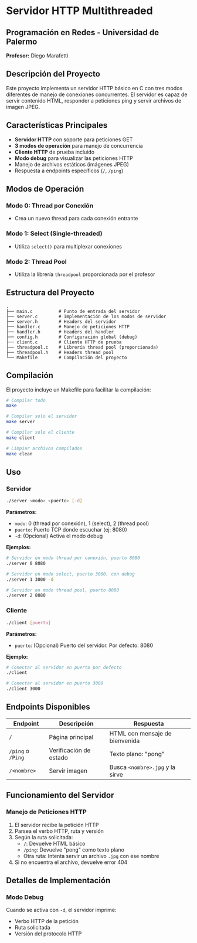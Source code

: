 # Servidor HTTP Multithreaded

## Programación en Redes - Universidad de Palermo
**Profesor:** Diego Marafetti

## Descripción del Proyecto

Este proyecto implementa un servidor HTTP básico en C con tres modos diferentes de manejo de conexiones concurrentes. El servidor es capaz de servir contenido HTML, responder a peticiones ping y servir archivos de imagen JPEG.

## Características Principales

- **Servidor HTTP** con soporte para peticiones GET
- **3 modos de operación** para manejo de concurrencia
- **Cliente HTTP** de prueba incluido
- **Modo debug** para visualizar las peticiones HTTP
- Manejo de archivos estáticos (imágenes JPEG)
- Respuesta a endpoints específicos (`/`, `/ping`)

## Modos de Operación

### Modo 0: Thread por Conexión
- Crea un nuevo thread para cada conexión entrante

### Modo 1: Select (Single-threaded)
- Utiliza `select()` para multiplexar conexiones

### Modo 2: Thread Pool
- Utiliza la librería `threadpool` proporcionada por el profesor

## Estructura del Proyecto

```
.
├── main.c          # Punto de entrada del servidor
├── server.c        # Implementación de los modos de servidor
├── server.h        # Headers del servidor
├── handler.c       # Manejo de peticiones HTTP
├── handler.h       # Headers del handler
├── config.h        # Configuración global (debug)
├── client.c        # Cliente HTTP de prueba
├── threadpool.c    # Librería thread pool (proporcionada)
├── threadpool.h    # Headers thread pool
└── Makefile        # Compilación del proyecto
```

## Compilación

El proyecto incluye un Makefile para facilitar la compilación:

```bash
# Compilar todo
make

# Compilar solo el servidor
make server

# Compilar solo el cliente
make client

# Limpiar archivos compilados
make clean
```

## Uso

### Servidor

```bash
./server <modo> <puerto> [-d]
```

**Parámetros:**
- `modo`: 0 (thread por conexión), 1 (select), 2 (thread pool)
- `puerto`: Puerto TCP donde escuchar (ej: 8080)
- `-d`: (Opcional) Activa el modo debug

**Ejemplos:**
```bash
# Servidor en modo thread por conexión, puerto 8080
./server 0 8080

# Servidor en modo select, puerto 3000, con debug
./server 1 3000 -d

# Servidor en modo thread pool, puerto 8080
./server 2 8080
```

### Cliente

```bash
./client [puerto]
```

**Parámetros:**
- `puerto`: (Opcional) Puerto del servidor. Por defecto: 8080

**Ejemplo:**
```bash
# Conectar al servidor en puerto por defecto
./client

# Conectar al servidor en puerto 3000
./client 3000
```

## Endpoints Disponibles

| Endpoint | Descripción | Respuesta |
|----------|-------------|-----------|
| `/` | Página principal | HTML con mensaje de bienvenida |
| `/ping` o `/Ping` | Verificación de estado | Texto plano: "pong" |
| `/<nombre>` | Servir imagen | Busca `<nombre>.jpg` y la sirve |

## Funcionamiento del Servidor

### Manejo de Peticiones HTTP

1. El servidor recibe la petición HTTP
2. Parsea el verbo HTTP, ruta y versión
3. Según la ruta solicitada:
   - `/`: Devuelve HTML básico
   - `/ping`: Devuelve "pong" como texto plano
   - Otra ruta: Intenta servir un archivo `.jpg` con ese nombre
4. Si no encuentra el archivo, devuelve error 404

## Detalles de Implementación

### Modo Debug

Cuando se activa con `-d`, el servidor imprime:
- Verbo HTTP de la petición
- Ruta solicitada
- Versión del protocolo HTTP